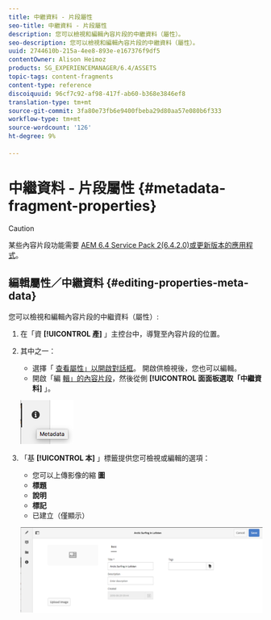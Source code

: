 ```yaml
---
title: 中繼資料 - 片段屬性
seo-title: 中繼資料 - 片段屬性
description: 您可以檢視和編輯內容片段的中繼資料（屬性）。
seo-description: 您可以檢視和編輯內容片段的中繼資料（屬性）。
uuid: 2744610b-215a-4ee8-893e-e167376f9df5
contentOwner: Alison Heimoz
products: SG_EXPERIENCEMANAGER/6.4/ASSETS
topic-tags: content-fragments
content-type: reference
discoiquuid: 96cf7c92-af98-417f-ab60-b368e3846ef8
translation-type: tm+mt
source-git-commit: 3fa80e73fb6e9400fbeba29d80aa57e080b6f333
workflow-type: tm+mt
source-wordcount: '126'
ht-degree: 9%

---
```



# 中繼資料 - 片段屬性 {#metadata-fragment-properties}

>[!CAUTION]
>
>某些內容片段功能需要 [AEM 6.4 Service Pack 2(6.4.2.0)或更新版本的應用程式](/help/release-notes/sp-release-notes.md)。

## 編輯屬性／中繼資料 {#editing-properties-meta-data}

您可以檢視和編輯內容片段的中繼資料（屬性）:

1. 在「資 **[!UICONTROL 產]** 」主控台中，導覽至內容片段的位置。
1. 其中之一：

   * 選擇「 [查看屬性」以開啟對話框](managing-assets-touch-ui.md#editing-properties)。 開啟供檢視後，您也可以編輯。
   * 開啟「編 [輯」的內容片段](content-fragments-managing.md#opening-the-fragment-editor)，然後從側 **[!UICONTROL 面面板選取「中繼資料]** 」。

   ![cfm-6420-06](assets/cfm-6420-06.png)

1. 「基 **[!UICONTROL 本]** 」標籤提供您可檢視或編輯的選項：

   * 您可以上傳影像的縮 **圖**
   * **標題**
   * **說明**
   * **標記**
   * 已建立（僅顯示）

   ![cfm-6420-07](assets/cfm-6420-07.png)

